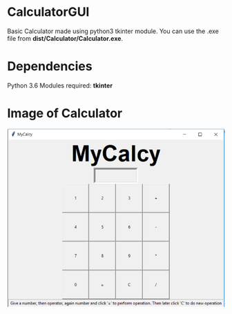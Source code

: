# CalculatorGUI
Basic Calculator made using python3 tkinter module. You can use the .exe file from **dist/Calculator/Calculator.exe**.

# Dependencies
Python 3.6
Modules required: **tkinter**

# Image of Calculator
![alt text](https://github.com/memahesh/CalculatorGUI/blob/master/Capture.PNG "CalculatorGUI")
